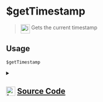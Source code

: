 # $getTimestamp
> <img align="top" src="https://upload.wikimedia.org/wikipedia/commons/thumb/e/e4/Infobox_info_icon.svg/160px-Infobox_info_icon.svg.png?20150409153300" alt="image" width="25" height="auto"> Gets the current timestamp
## Usage
```
$getTimestamp
```
<details>
<summary>
    
## <img align="top" src="https://cdn4.iconfinder.com/data/icons/iconsimple-logotypes/512/github-512.png" alt="image" width="25" height="auto">  [Source Code](https://github.com/tryforge/ForgeScript-V2/blob/main/src/native/getTimestamp.ts)
    
</summary>
    
```ts
import { NativeFunction, Return } from "../structures"

export default new NativeFunction({
    name: "$getTimestamp",
    description: "Gets the current timestamp",
    unwrap: false,
    execute(ctx) {
        return Return.success(Date.now())
    },
})
```
    
</details>